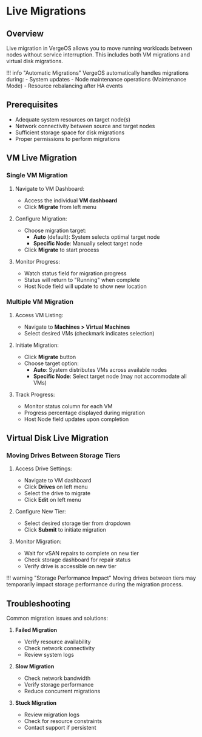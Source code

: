 # Live Migrations

## Overview

Live migration in VergeOS allows you to move running workloads between nodes without service interruption. This includes both VM migrations and virtual disk migrations.

!!! info "Automatic Migrations"
    VergeOS automatically handles migrations during:
    - System updates
    - Node maintenance operations (Maintenance Mode)
    - Resource rebalancing after HA events

## Prerequisites

- Adequate system resources on target node(s)
- Network connectivity between source and target nodes
- Sufficient storage space for disk migrations
- Proper permissions to perform migrations

## VM Live Migration

### Single VM Migration

1. Navigate to VM Dashboard:
   - Access the individual **VM dashboard**
   - Click **Migrate** from left menu

2. Configure Migration:
   - Choose migration target:
     - **Auto** (default): System selects optimal target node
     - **Specific Node**: Manually select target node
   - Click **Migrate** to start process

3. Monitor Progress:
   - Watch status field for migration progress
   - Status will return to "Running" when complete
   - Host Node field will update to show new location

### Multiple VM Migration

1. Access VM Listing:
   - Navigate to **Machines > Virtual Machines**
   - Select desired VMs (checkmark indicates selection)

2. Initiate Migration:
   - Click **Migrate** button
   - Choose target option:
     - **Auto**: System distributes VMs across available nodes
     - **Specific Node**: Select target node (may not accommodate all VMs)

3. Track Progress:
   - Monitor status column for each VM
   - Progress percentage displayed during migration
   - Host Node field updates upon completion

## Virtual Disk Live Migration

### Moving Drives Between Storage Tiers

1. Access Drive Settings:
   - Navigate to VM dashboard
   - Click **Drives** on left menu
   - Select the drive to migrate
   - Click **Edit** on left menu

2. Configure New Tier:
   - Select desired storage tier from dropdown
   - Click **Submit** to initiate migration

3. Monitor Migration:
   - Wait for vSAN repairs to complete on new tier
   - Check storage dashboard for repair status
   - Verify drive is accessible on new tier

!!! warning "Storage Performance Impact"
    Moving drives between tiers may temporarily impact storage performance during the migration process.

## Troubleshooting

Common migration issues and solutions:

1. **Failed Migration**
   - Verify resource availability
   - Check network connectivity
   - Review system logs

2. **Slow Migration**
   - Check network bandwidth
   - Verify storage performance
   - Reduce concurrent migrations

3. **Stuck Migration**
   - Review migration logs
   - Check for resource constraints
   - Contact support if persistent
